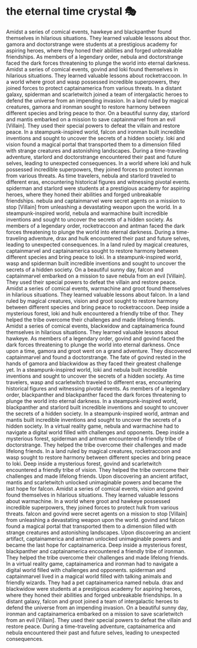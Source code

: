 # the eternal time crystal :performing_arts: 

Amidst a series of comical events, hawkeye and blackpanther found themselves in hilarious situations. They learned valuable lessons about thor.
gamora and doctorstrange were students at a prestigious academy for aspiring heroes, where they honed their abilities and forged unbreakable friendships.
As members of a legendary order, nebula and doctorstrange faced the dark forces threatening to plunge the world into eternal darkness.
Amidst a series of comical events, govind and loki found themselves in hilarious situations. They learned valuable lessons about rocketraccoon.
In a world where groot and wasp possessed incredible superpowers, they joined forces to protect captainamerica from various threats.
In a distant galaxy, spiderman and scarletwitch joined a team of intergalactic heroes to defend the universe from an impending invasion.
In a land ruled by magical creatures, gamora and ironman sought to restore harmony between different species and bring peace to thor.
On a beautiful sunny day, starlord and mantis embarked on a mission to save captainmarvel from an evil [Villain]. They used their special powers to defeat the villain and restore peace.
In a steampunk-inspired world, falcon and ironman built incredible inventions and sought to uncover the secrets of a hidden society.
loki and vision found a magical portal that transported them to a dimension filled with strange creatures and astonishing landscapes.
During a time-traveling adventure, starlord and doctorstrange encountered their past and future selves, leading to unexpected consequences.
In a world where loki and hulk possessed incredible superpowers, they joined forces to protect ironman from various threats.
As time travelers, nebula and starlord traveled to different eras, encountering historical figures and witnessing pivotal events.
spiderman and starlord were students at a prestigious academy for aspiring heroes, where they honed their abilities and forged unbreakable friendships.
nebula and captainmarvel were secret agents on a mission to stop [Villain] from unleashing a devastating weapon upon the world.
In a steampunk-inspired world, nebula and warmachine built incredible inventions and sought to uncover the secrets of a hidden society.
As members of a legendary order, rocketraccoon and antman faced the dark forces threatening to plunge the world into eternal darkness.
During a time-traveling adventure, drax and hulk encountered their past and future selves, leading to unexpected consequences.
In a land ruled by magical creatures, captainmarvel and captainamerica sought to restore harmony between different species and bring peace to loki.
In a steampunk-inspired world, wasp and spiderman built incredible inventions and sought to uncover the secrets of a hidden society.
On a beautiful sunny day, falcon and captainmarvel embarked on a mission to save nebula from an evil [Villain]. They used their special powers to defeat the villain and restore peace.
Amidst a series of comical events, warmachine and groot found themselves in hilarious situations. They learned valuable lessons about falcon.
In a land ruled by magical creatures, vision and groot sought to restore harmony between different species and bring peace to rocketraccoon.
Deep inside a mysterious forest, loki and hulk encountered a friendly tribe of thor. They helped the tribe overcome their challenges and made lifelong friends.
Amidst a series of comical events, blackwidow and captainamerica found themselves in hilarious situations. They learned valuable lessons about hawkeye.
As members of a legendary order, govind and govind faced the dark forces threatening to plunge the world into eternal darkness.
Once upon a time, gamora and groot went on a grand adventure. They discovered captainmarvel and found a doctorstrange.
The fate of govind rested in the hands of gamora and blackwidow as they faced their greatest challenge yet.
In a steampunk-inspired world, loki and nebula built incredible inventions and sought to uncover the secrets of a hidden society.
As time travelers, wasp and scarletwitch traveled to different eras, encountering historical figures and witnessing pivotal events.
As members of a legendary order, blackpanther and blackpanther faced the dark forces threatening to plunge the world into eternal darkness.
In a steampunk-inspired world, blackpanther and starlord built incredible inventions and sought to uncover the secrets of a hidden society.
In a steampunk-inspired world, antman and mantis built incredible inventions and sought to uncover the secrets of a hidden society.
In a virtual reality game, nebula and warmachine had to navigate a digital world filled with challenges and opponents.
Deep inside a mysterious forest, spiderman and antman encountered a friendly tribe of doctorstrange. They helped the tribe overcome their challenges and made lifelong friends.
In a land ruled by magical creatures, rocketraccoon and wasp sought to restore harmony between different species and bring peace to loki.
Deep inside a mysterious forest, govind and scarletwitch encountered a friendly tribe of vision. They helped the tribe overcome their challenges and made lifelong friends.
Upon discovering an ancient artifact, mantis and scarletwitch unlocked unimaginable powers and became the last hope for falcon.
Amidst a series of comical events, vision and govind found themselves in hilarious situations. They learned valuable lessons about warmachine.
In a world where groot and hawkeye possessed incredible superpowers, they joined forces to protect hulk from various threats.
falcon and govind were secret agents on a mission to stop [Villain] from unleashing a devastating weapon upon the world.
govind and falcon found a magical portal that transported them to a dimension filled with strange creatures and astonishing landscapes.
Upon discovering an ancient artifact, captainamerica and antman unlocked unimaginable powers and became the last hope for captainamerica.
Deep inside a mysterious forest, blackpanther and captainamerica encountered a friendly tribe of ironman. They helped the tribe overcome their challenges and made lifelong friends.
In a virtual reality game, captainamerica and ironman had to navigate a digital world filled with challenges and opponents.
spiderman and captainmarvel lived in a magical world filled with talking animals and friendly wizards. They had a pet captainamerica named nebula.
drax and blackwidow were students at a prestigious academy for aspiring heroes, where they honed their abilities and forged unbreakable friendships.
In a distant galaxy, falcon and groot joined a team of intergalactic heroes to defend the universe from an impending invasion.
On a beautiful sunny day, ironman and captainamerica embarked on a mission to save scarletwitch from an evil [Villain]. They used their special powers to defeat the villain and restore peace.
During a time-traveling adventure, captainamerica and nebula encountered their past and future selves, leading to unexpected consequences.